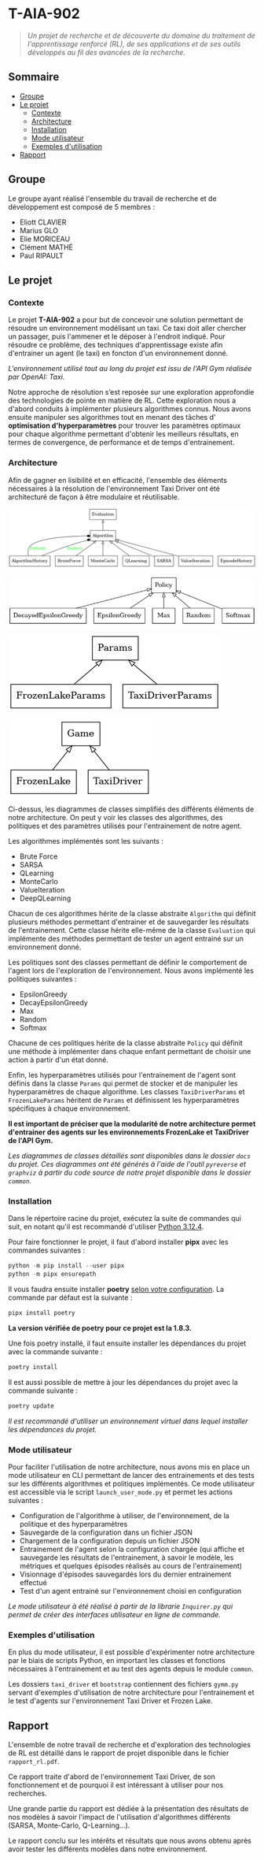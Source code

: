 # T-AIA-902

> _Un projet de recherche et de découverte du domaine du traitement de l'apprentissage renforcé (RL), de ses applications et de 
ses outils développés au fil des avancées de la recherche._

## Sommaire
- [Groupe](#groupe)
- [Le projet](#le-projet)
  - [Contexte](#contexte)
  - [Architecture](#architecture)
  - [Installation](#installation)
  - [Mode utilisateur](#mode-utilisateur)
  - [Exemples d'utilisation](#exemples-dutilisation)
- [Rapport](#rapport)

## Groupe

Le groupe ayant réalisé l'ensemble du travail de recherche et de développement est composé de 5 membres :
- Eliott CLAVIER
- Marius GLO
- Elie MORICEAU
- Clément MATHÉ
- Paul RIPAULT

## Le projet

### Contexte

Le projet __T-AIA-902__ a pour but de concevoir une solution permettant de résoudre un environnement modélisant un taxi.
Ce taxi doit aller chercher un passager, puis l'ammener et le déposer à l'endroit indiqué. Pour résoudre ce problème, 
des techniques d'apprentissage existe afin d'entrainer un agent (le taxi) en foncton d'un environnement donné.

_L'environnement utilisé tout au long du projet est issu de l'API Gym réalisée par OpenAI: Taxi._

Notre approche de résolution s’est reposée sur une exploration approfondie des technologies de pointe en matière de RL. 
Cette exploration nous a d'abord conduits à implémenter plusieurs algorithmes connus. 
Nous avons ensuite manipuler ses algorithmes tout en menant des tâches d' __optimisation d'hyperparamètres__ pour trouver
les paramètres optimaux pour chaque algorithme permettant d'obtenir les meilleurs résultats, en termes de convergence,
de performance et de temps d'entrainement.


### Architecture

Afin de gagner en lisibilité et en efficacité, l'ensemble des éléments nécessaires à la résolution de l'environnement
Taxi Driver ont été architecturé de façon à être modulaire et réutilisable.

![Algorithmes](./docs/algorithms/classes_simplified.png)

![Politiques](./docs/policies/classes_simplified.png)

![Paramètres](./docs/params/classes_simplified.png)

![Environnement](./docs/environments/classes_simplified.png)

Ci-dessus, les diagrammes de classes simplifiés des différents éléments de notre architecture.
On peut y voir les classes des algorithmes, des politiques et des paramètres utilisés pour l'entrainement de notre agent.

Les algorithmes implémentés sont les suivants :
- Brute Force
- SARSA
- QLearning
- MonteCarlo
- ValueIteration
- DeepQLearning

Chacun de ces algorithmes hérite de la classe abstraite `Algorithm` qui définit plusieurs méthodes permettant d'entrainer 
et de sauvegarder les résultats de l'entrainement. Cette classe hérite elle-même de la classe `Evaluation`
qui implémente des méthodes permettant de tester un agent entrainé sur un environnement donné.

Les politiques sont des classes permettant de définir le comportement de l'agent lors de l'exploration de l'environnement.
Nous avons implémenté les politiques suivantes :
- EpsilonGreedy
- DecayEpsilonGreedy
- Max
- Random
- Softmax

Chacune de ces politiques hérite de la classe abstraite `Policy` qui définit une méthode à implémenter dans chaque enfant
permettant de choisir une action à partir d'un état donné.

Enfin, les hyperparamètres utilisés pour l'entrainement de l'agent sont définis dans la classe `Params` qui permet de stocker
et de manipuler les hyperparamètres de chaque algorithme. Les classes `TaxiDriverParams` et `FrozenLakeParams` héritent de `Params`
et définissent les hyperparamètres spécifiques à chaque environnement.

__Il est important de préciser que la modularité de notre architecture 
permet d'entrainer des agents sur les environnements FrozenLake et TaxiDriver de l'API Gym.__

_Les diagrammes de classes détaillés sont disponibles dans le dossier `docs` du projet. Ces diagrammes ont été générés à l'aide de l'outil `pyreverse` et `graphviz`
à partir du code source de notre projet disponible dans le dossier `common`._

### Installation

Dans le répertoire racine du projet, exécutez la suite de commandes qui suit, en notant qu'il est recommandé d'utiliser [Python 3.12.4](https://www.python.org/downloads/release/python-3124/).

Pour faire fonctionner le projet, il faut d'abord installer __pipx__ avec les commandes suivantes :
```powershell
python -m pip install --user pipx
python -m pipx ensurepath
``` 

Il vous faudra ensuite installer __poetry__ [selon votre configuration](https://python-poetry.org/docs/). La commande par défaut est la suivante :
```powershell
pipx install poetry
```

__La version vérifiée de poetry pour ce projet est la 1.8.3.__

Une fois poetry installé, il faut ensuite installer les dépendances du projet avec la commande suivante :
```powershell
poetry install
```

Il est aussi possible de mettre à jour les dépendances du projet avec la commande suivante :
```powershell
poetry update
```

_Il est recommandé d'utiliser un environnement virtuel dans lequel installer les dépendances du projet._

### Mode utilisateur

Pour faciliter l'utilisation de notre architecture, nous avons mis en place un mode utilisateur en CLI permettant de lancer des entrainements
et des tests sur les différents algorithmes et politiques implémentés. Ce mode utilisateur est accessible via le script `launch_user_mode.py` et
permet les actions suivantes :
- Configuration de l'algorithme à utiliser, de l'environnement, de la politique et des hyperparamètres
- Sauvegarde de la configuration dans un fichier JSON
- Chargement de la configuration depuis un fichier JSON
- Entrainement de l'agent selon la configuration chargée (qui affiche et sauvegarde les résultats de l'entrainement, à savoir le modèle, les métriques et quelques épisodes réalisés au cours de l'entrainement) 
- Visionnage d'épisodes sauvegardés lors du dernier entrainement effectué
- Test d'un agent entrainé sur l'environnement choisi en configuration

_Le mode utilisateur à été réalisé à partir de la librarie `Inquirer.py` qui permet de créer des interfaces utilisateur en ligne de commande._

### Exemples d'utilisation

En plus du mode utilisateur, il est possible d'expérimenter notre architecture par le biais de scripts Python, en important 
les classes et fonctions nécessaires à l'entrainement et au test des agents depuis le module `common`.

Les dossiers `taxi_driver` et `bootstrap` contiennent des fichiers `gymm.py` servant d'exemples 
d'utilisation de notre architecture pour l'entrainement et le test  d'agents sur l'environnement Taxi Driver et Frozen Lake.

## Rapport

L'ensemble de notre travail de recherche et d'exploration des technologies de RL est détaillé dans le rapport de projet
disponible dans le fichier `rapport_rl.pdf`. 

Ce rapport traite d'abord de l'environnement Taxi Driver, de son fonctionnement et de pourquoi il est intéressant à utiliser pour nos recherches.

Une grande partie du rapport est dédiée à la présentation des résultats de nos modèles à savoir l'impact de l'utilisation d'algorithmes
différents (SARSA, Monte-Carlo, Q-Learning...). 

Le rapport conclu sur les intérêts et résultats que nous avons obtenu après avoir tester les différents modèles dans notre environnement.
